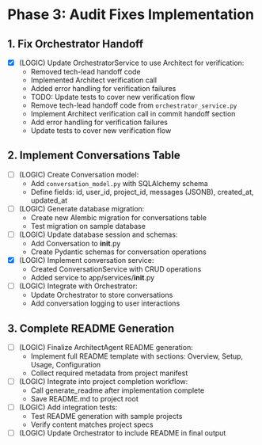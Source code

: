 # Phase 3: Audit Fixes Implementation

## 1. Fix Orchestrator Handoff
- [x] (LOGIC) Update OrchestratorService to use Architect for verification:
    - Removed tech-lead handoff code
    - Implemented Architect verification call
    - Added error handling for verification failures
    - TODO: Update tests to cover new verification flow
  - Remove tech-lead handoff code from `orchestrator_service.py`
  - Implement Architect verification call in commit handoff section
  - Add error handling for verification failures
  - Update tests to cover new verification flow

## 2. Implement Conversations Table
- [ ] (LOGIC) Create Conversation model:
  - Add `conversation_model.py` with SQLAlchemy schema
  - Define fields: id, user_id, project_id, messages (JSONB), created_at, updated_at
- [ ] (LOGIC) Generate database migration:
  - Create new Alembic migration for conversations table
  - Test migration on sample database
- [ ] (LOGIC) Update database session and schemas:
  - Add Conversation to __init__.py
  - Create Pydantic schemas for conversation operations
- [x] (LOGIC) Implement conversation service:
    - Created ConversationService with CRUD operations
    - Added service to app/services/__init__.py
- [ ] (LOGIC) Integrate with Orchestrator:
    - Update Orchestrator to store conversations
    - Add conversation logging to user interactions

## 3. Complete README Generation
- [ ] (LOGIC) Finalize ArchitectAgent README generation:
  - Implement full README template with sections: Overview, Setup, Usage, Configuration
  - Collect required metadata from project manifest
- [ ] (LOGIC) Integrate into project completion workflow:
  - Call generate_readme after implementation complete
  - Save README.md to project root
- [ ] (LOGIC) Add integration tests:
  - Test README generation with sample projects
  - Verify content matches project specs
- [ ] (LOGIC) Update Orchestrator to include README in final output